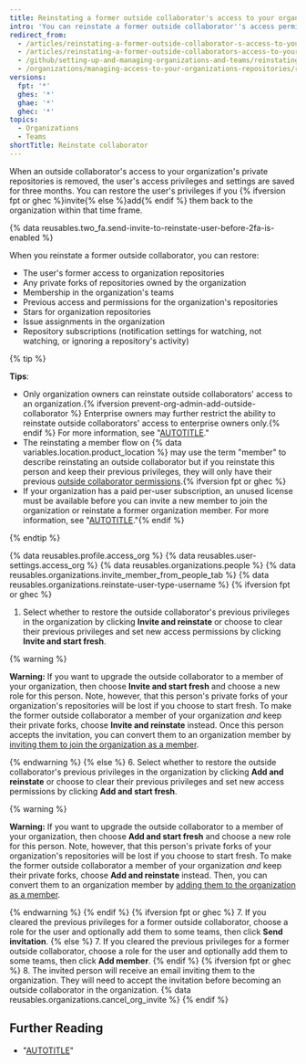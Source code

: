 ```yaml
---
title: Reinstating a former outside collaborator's access to your organization
intro: 'You can reinstate a former outside collaborator''s access permissions for organization repositories, forks, and settings.'
redirect_from:
  - /articles/reinstating-a-former-outside-collaborator-s-access-to-your-organization
  - /articles/reinstating-a-former-outside-collaborators-access-to-your-organization
  - /github/setting-up-and-managing-organizations-and-teams/reinstating-a-former-outside-collaborators-access-to-your-organization
  - /organizations/managing-access-to-your-organizations-repositories/reinstating-a-former-outside-collaborators-access-to-your-organization
versions:
  fpt: '*'
  ghes: '*'
  ghae: '*'
  ghec: '*'
topics:
  - Organizations
  - Teams
shortTitle: Reinstate collaborator
---
```


When an outside collaborator's access to your organization's private repositories is removed, the user's access privileges and settings are saved for three months. You can restore the user's privileges if you {% ifversion fpt or ghec %}invite{% else %}add{% endif %} them back to the organization within that time frame.

{% data reusables.two_fa.send-invite-to-reinstate-user-before-2fa-is-enabled %}

When you reinstate a former outside collaborator, you can restore:
- The user's former access to organization repositories
- Any private forks of repositories owned by the organization
- Membership in the organization's teams
- Previous access and permissions for the organization's repositories
- Stars for organization repositories
- Issue assignments in the organization
- Repository subscriptions (notification settings for watching, not watching, or ignoring a repository's activity)

{% tip %}

**Tips**:

- Only organization owners can reinstate outside collaborators' access to an organization.{% ifversion prevent-org-admin-add-outside-collaborator %} Enterprise owners may further restrict the ability to reinstate outside collaborators' access to enterprise owners only.{% endif %} For more information, see "[AUTOTITLE](/organizations/managing-peoples-access-to-your-organization-with-roles/roles-in-an-organization)."
- The reinstating a member flow on {% data variables.location.product_location %} may use the term "member" to describe reinstating an outside collaborator but if you reinstate this person and keep their previous privileges, they will only have their previous [outside collaborator permissions](/organizations/managing-peoples-access-to-your-organization-with-roles/roles-in-an-organization#outside-collaborators).{% ifversion fpt or ghec %}
- If your organization has a paid per-user subscription, an unused license must be available before you can invite a new member to join the organization or reinstate a former organization member. For more information, see "[AUTOTITLE](/billing/managing-billing-for-your-github-account/about-per-user-pricing)."{% endif %}

{% endtip %}

{% data reusables.profile.access_org %}
{% data reusables.user-settings.access_org %}
{% data reusables.organizations.people %}
{% data reusables.organizations.invite_member_from_people_tab %}
{% data reusables.organizations.reinstate-user-type-username %}
{% ifversion fpt or ghec %}
1. Select whether to restore the outside collaborator's previous privileges in the organization by clicking **Invite and reinstate** or choose to clear their previous privileges and set new access permissions by clicking **Invite and start fresh**.

  {% warning %}

  **Warning:** If you want to upgrade the outside collaborator to a member of your organization, then choose **Invite and start fresh** and choose a new role for this person. Note, however, that this person's private forks of your organization's repositories will be lost if you choose to start fresh. To make the former outside collaborator a member of your organization _and_ keep their private forks, choose **Invite and reinstate** instead. Once this person accepts the invitation, you can convert them to an organization member by [inviting them to join the organization as a member](/organizations/managing-user-access-to-your-organizations-repositories/converting-an-outside-collaborator-to-an-organization-member).

  {% endwarning %}
{% else %}
6. Select whether to restore the outside collaborator's previous privileges in the organization by clicking **Add and reinstate** or choose to clear their previous privileges and set new access permissions by clicking **Add and start fresh**.

  {% warning %}

  **Warning:** If you want to upgrade the outside collaborator to a member of your organization, then choose **Add and start fresh** and choose a new role for this person. Note, however, that this person's private forks of your organization's repositories will be lost if you choose to start fresh. To make the former outside collaborator a member of your organization _and_ keep their private forks, choose **Add and reinstate** instead. Then, you can convert them to an organization member by [adding them to the organization as a member](/organizations/managing-user-access-to-your-organizations-repositories/converting-an-outside-collaborator-to-an-organization-member).

  {% endwarning %}
{% endif %}
{% ifversion fpt or ghec %}
7. If you cleared the previous privileges for a former outside collaborator, choose a role for the user and optionally add them to some teams, then click **Send invitation**.
{% else %}
7. If you cleared the previous privileges for a former outside collaborator, choose a role for the user and optionally add them to some teams, then click **Add member**.
{% endif %}
{% ifversion fpt or ghec %}
8. The invited person will receive an email inviting them to the organization. They will need to accept the invitation before becoming an outside collaborator in the organization. {% data reusables.organizations.cancel_org_invite %}
{% endif %}

## Further Reading

- "[AUTOTITLE](/organizations/managing-user-access-to-your-organizations-repositories/repository-roles-for-an-organization)"
